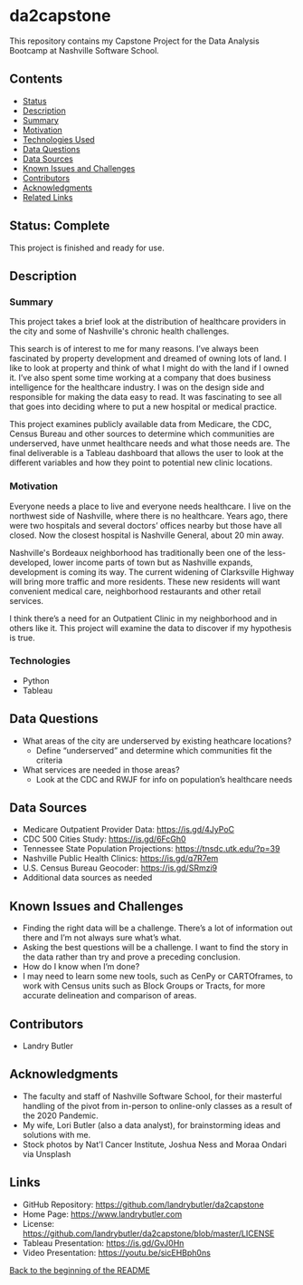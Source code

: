 # da2capstone
This repository contains my Capstone Project for the Data Analysis Bootcamp at Nashville Software School. 

## Contents
- [Status](#Status)
- [Description](#Description)
- [Summary](#Summary)
- [Motivation](#Motivation)
- [Technologies Used](#Technologies)
- [Data Questions](#Data-Questions)
- [Data Sources](#Data-Sources)
- [Known Issues and Challenges](#Known-Issues-and-Challenges)
- [Contributors](#Contributors)
- [Acknowledgments](#Acknowledgments)
- [Related Links](#Related-Links)

## Status: Complete
This project is finished and ready for use.

## Description

### Summary
This project takes a brief look at the distribution of healthcare providers in the city and some of Nashville's chronic health challenges.

This search is of interest to me for many reasons. I’ve always been fascinated by property development and dreamed of owning lots of land. I like to look at property and think of what I might do with the land if I owned it. I’ve also spent some time working at a company that does business intelligence for the healthcare industry. I was on the design side and responsible for making the data easy to read. It was fascinating to see all that goes into deciding where to put a new hospital or medical practice.

This project examines publicly available data from Medicare, the CDC, Census Bureau and other sources to determine which communities are underserved, have unmet healthcare needs and what those needs are. The final deliverable is a Tableau dashboard that allows the user to look at the different variables and how they point to potential new clinic locations.

### Motivation
Everyone needs a place to live and everyone needs healthcare. I live on the northwest side of Nashville, where there is no healthcare. Years ago, there were two hospitals and several doctors’ offices nearby but those have all closed. Now the closest hospital is Nashville General, about 20 min away. 

Nashville's Bordeaux neighborhood has traditionally been one of the less-developed, lower income parts of town but as Nashville expands, development is coming its way. The current widening of Clarksville Highway will bring more traffic and more residents. These new residents will want convenient medical care, neighborhood restaurants and other retail services.

I think there’s a need for an Outpatient Clinic in my neighborhood and in others like it. This project will examine the data to discover if my hypothesis is true. 

### Technologies
- Python
- Tableau

## Data Questions
- What areas of the city are underserved by existing heathcare locations?
    - Define “underserved” and determine which communities fit the criteria
- What services are needed in those areas?
    - Look at the CDC and RWJF for info on population’s healthcare needs 

## Data Sources
- Medicare Outpatient Provider Data: https://is.gd/4JyPoC 
- CDC 500 Cities Study: https://is.gd/6FcGh0 
- Tennessee State Population Projections: https://tnsdc.utk.edu/?p=39
- Nashville Public Health Clinics: https://is.gd/q7R7em
- U.S. Census Bureau Geocoder: https://is.gd/SRmzi9
- Additional data sources as needed

## Known Issues and Challenges
- Finding the right data will be a challenge. There’s a lot of information out there and I’m not always sure what’s what.
- Asking the best questions will be a challenge. I want to find the story in the data rather than try and prove a preceding conclusion.
- How do I know when I’m done? 
- I may need to learn some new tools, such as CenPy or CARTOframes, to work with Census units such as Block Groups or Tracts, for more accurate delineation and comparison of areas.

## Contributors
- Landry Butler

## Acknowledgments
- The faculty and staff of Nashville Software School, for their masterful handling of the pivot from in-person to online-only classes as a result of the 2020 Pandemic.
- My wife, Lori Butler (also a data analyst), for brainstorming ideas and solutions with me.
- Stock photos by Nat'l Cancer Institute, Joshua Ness and Moraa Ondari via Unsplash

## Links
- GitHub Repository: https://github.com/landrybutler/da2capstone
- Home Page: https://www.landrybutler.com
- License: https://github.com/landrybutler/da2capstone/blob/master/LICENSE
- Tableau Presentation:  https://is.gd/GvJ0Hn
- Video Presentation: https://youtu.be/sicEHBph0ns

[Back to the beginning of the README](#da2capstone)
